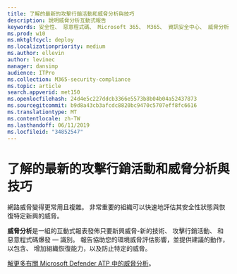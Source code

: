 ```yaml
---
title: 了解的最新的攻擊行銷活動和威脅分析與技巧
description: 說明威脅分析互動式報告
keywords: 安全性、 惡意程式碼、 Microsoft 365、 M365、 資訊安全中心、 威脅分析 Microsoft Defender ATP、 網路、 安全性狀態，新興的威脅
ms.prod: w10
ms.mktglfcycl: deploy
ms.localizationpriority: medium
ms.author: ellevin
author: levinec
manager: dansimp
audience: ITPro
ms.collection: M365-security-compliance
ms.topic: article
search.appverid: met150
ms.openlocfilehash: 24d4e5c227ddcb3366e5573b8b04b04a52437873
ms.sourcegitcommit: b9d8a43cb3afcdc8820bc9470c5707eff8fc6616
ms.translationtype: MT
ms.contentlocale: zh-TW
ms.lasthandoff: 06/11/2019
ms.locfileid: "34852547"
---
```

# <a name="understand-the-latest-attack-campaigns-and-techniques-with-threat-analytics"></a>了解的最新的攻擊行銷活動和威脅分析與技巧

網路威脅變得更常用且複雜。 非常重要的組織可以快速地評估其安全性狀態與恢復特定新興的威脅。

**威脅分析**是一組的互動式報表發佈只要新興威脅-新的技術、 攻擊行銷活動、 和惡意程式碼爆發 — 識別。 報告協助您的環境威脅評估影響，並提供建議的動作，以包含、 增加組織恢復能力，以及防止特定的威脅。

[解更多有關 Microsoft Defender ATP 中的威脅分析](https://docs.microsoft.com/windows/security/threat-protection/microsoft-defender-atp/threat-analytics)。  

